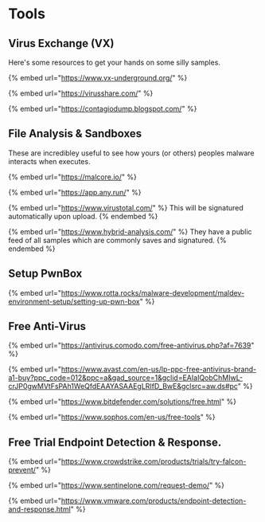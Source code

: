 # Tools



## Virus Exchange (VX)

Here's some resources to get your hands on some silly samples.

{% embed url="https://www.vx-underground.org/" %}

{% embed url="https://virusshare.com/" %}

{% embed url="https://contagiodump.blogspot.com/" %}



## File Analysis & Sandboxes

These are incredibley useful to see how yours (or others) peoples malware interacts when executes.

{% embed url="https://malcore.io/" %}

{% embed url="https://app.any.run/" %}

{% embed url="https://www.virustotal.com/" %}
This will be signatured automatically upon upload.
{% endembed %}

{% embed url="https://www.hybrid-analysis.com/" %}
They have a public feed of all samples which are commonly saves and signatured.
{% endembed %}



## Setup PwnBox

{% embed url="https://www.rotta.rocks/malware-development/maldev-environment-setup/setting-up-pwn-box" %}

## Free Anti-Virus

{% embed url="https://antivirus.comodo.com/free-antivirus.php?af=7639" %}

{% embed url="https://www.avast.com/en-us/lp-ppc-free-antivirus-brand-a1-buy?ppc_code=012&ppc=a&gad_source=1&gclid=EAIaIQobChMIwL-crJP0gwMVtFsPAh1WeQfdEAAYASAAEgLRIfD_BwE&gclsrc=aw.ds#pc" %}

{% embed url="https://www.bitdefender.com/solutions/free.html" %}

{% embed url="https://www.sophos.com/en-us/free-tools" %}



## Free Trial Endpoint Detection & Response.

{% embed url="https://www.crowdstrike.com/products/trials/try-falcon-prevent/" %}

{% embed url="https://www.sentinelone.com/request-demo/" %}

{% embed url="https://www.vmware.com/products/endpoint-detection-and-response.html" %}



